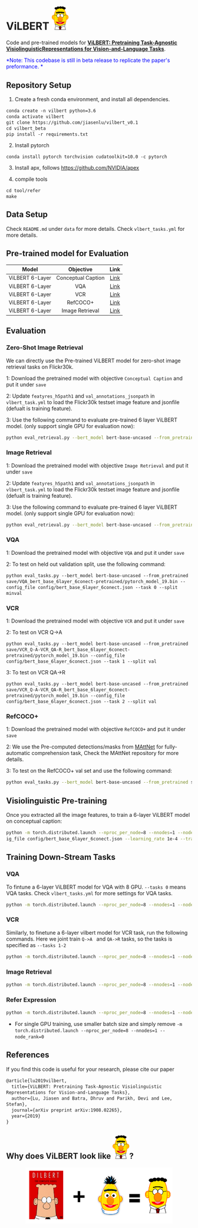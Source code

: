 # ViLBERT <img src="fig/vilbert_trim.png" width="45">

Code and pre-trained models for **[ViLBERT: Pretraining Task-Agnostic VisiolinguisticRepresentations for Vision-and-Language Tasks](https://arxiv.org/abs/1908.02265)**.

<span style="color:blue"> *Note: This codebase is still in beta release to replicate the paper's preformance. * </span>

## Repository Setup

1. Create a fresh conda environment, and install all dependencies.

```text
conda create -n vilbert python=3.6
conda activate vilbert
git clone https://github.com/jiasenlu/vilbert_v0.1
cd vilbert_beta
pip install -r requirements.txt
```

2. Install pytorch
```
conda install pytorch torchvision cudatoolkit=10.0 -c pytorch
```

3. Install apx, follows https://github.com/NVIDIA/apex

4. compile tools

```
cd tool/refer
make
```
## Data Setup

Check `README.md` under `data` for more details.  Check  `vlbert_tasks.yml` for more details. 


## Pre-trained model for Evaluation

| Model | Objective | Link |
|:-------:|:------:|:------:|
|ViLBERT 6-Layer| Conceptual Caption |[Link]()|
|ViLBERT 6-Layer| VQA |[Link]()|
|ViLBERT 6-Layer| VCR |[Link]()|
|ViLBERT 6-Layer| RefCOCO+ |[Link]()|
|ViLBERT 6-Layer| Image Retrieval |[Link]()|

## Evaluation

### Zero-Shot Image Retrieval

We can directly use the Pre-trained ViLBERT model for zero-shot image retrieval tasks on Flickr30k. 

1: Download the pretrained model with objective `Conceptual Caption` and put it under `save`

2: Update `featyres_h5path1` and `val_annotations_jsonpath` in  `vlbert_task.yml` to load the Flickr30k testset image feature and jsonfile (defualt is training feature). 

3: Use the following command to evaluate pre-trained 6 layer ViLBERT model. (only support single GPU for evaluation now):

```bash
python eval_retrieval.py --bert_model bert-base-uncased --from_pretrained save/bert_base_6_layer_6_connect/pytorch_model_9.bin --config_file config/bert_base_6layer_6conect.json --task 3 --split test --batch_size 1 --zero_shot
```

### Image Retrieval

1: Download the pretrained model with objective `Image Retrieval` and put it under `save`

2: Update `featyres_h5path1` and `val_annotations_jsonpath` in  `vlbert_task.yml` to load the Flickr30k testset image feature and jsonfile (defualt is training feature). 

3: Use the following command to evaluate pre-trained 6 layer ViLBERT model. (only support single GPU for evaluation now):

```bash
python eval_retrieval.py --bert_model bert-base-uncased --from_pretrained save/RetrievalFlickr30k_bert_base_6layer_6conect-pretrained/pytorch_model_19.bin --config_file config/bert_base_6layer_6conect.json --task 3 --split test --batch_size 1
```

### VQA

1: Download the pretrained model with objective `VQA` and put it under `save`

2: To test on held out validation split, use the following command: 

```
python eval_tasks.py --bert_model bert-base-uncased --from_pretrained save/VQA_bert_base_6layer_6conect-pretrained/pytorch_model_19.bin --config_file config/bert_base_6layer_6conect.json --task 0 --split minval
```

### VCR

1: Download the pretrained model with objective `VCR` and put it under `save`

2: To test on VCR Q->A

```
python eval_tasks.py --bert_model bert-base-uncased --from_pretrained save/VCR_Q-A-VCR_QA-R_bert_base_6layer_6conect-pretrained/pytorch_model_19.bin --config_file config/bert_base_6layer_6conect.json --task 1 --split val
```

3: To test on VCR QA->R

```
python eval_tasks.py --bert_model bert-base-uncased --from_pretrained save/VCR_Q-A-VCR_QA-R_bert_base_6layer_6conect-pretrained/pytorch_model_19.bin --config_file config/bert_base_6layer_6conect.json --task 2 --split val
```

### RefCOCO+

1: Download the pretrained model with objective `RefCOCO+` and put it under `save`

2: We use the Pre-computed detections/masks from [MAttNet](https://github.com/lichengunc/MAttNet) for fully-automatic comprehension task, Check the MAttNet repository for more details. 

3: To test on the RefCOCO+ val set and use the following command:

```bash
python eval_tasks.py --bert_model bert-base-uncased --from_pretrained save/refcoco+_bert_base_6layer_6conect-pretrained/pytorch_model_19.bin --config_file config/bert_base_6layer_6conect.json --task 4
```

## Visiolinguistic Pre-training

Once you extracted all the image features, to train a 6-layer ViLBERT model on conceptual caption:

```bash
python -m torch.distributed.launch --nproc_per_node=8 --nnodes=1 --node_rank=0 train_concap.py --from_pretrained bert-base-uncased --bert_model bert-base-uncased --conf
ig_file config/bert_base_6layer_6conect.json --learning_rate 1e-4 --train_batch_size 512 --save_name pretrained
```

## Training Down-Stream Tasks

### VQA 

To fintune a 6-layer ViLBERT model for VQA with 8 GPU. `--tasks 0` means VQA tasks. Check `vlbert_tasks.yml` for more settings for VQA tasks.  

```bash
python -m torch.distributed.launch --nproc_per_node=8 --nnodes=1 --node_rank=0 train_tasks.py --bert_model bert-base-uncased --from_pretrained save/bert_base_6_layer_6_connect_freeze_0/pytorch_model_8.bin  --config_file config/bert_base_6layer_6conect.json  --learning_rate 4e-5 --num_workers 16 --tasks 0 --save_name pretrained
```

### VCR

Similarly, to finetune a 6-layer vilbert model for VCR task, run the following commands. Here we joint train `Q->A ` and `QA->R` tasks, so the tasks is specified as `--tasks 1-2`

```bash
python -m torch.distributed.launch --nproc_per_node=8 --nnodes=1 --node_rank=0 train_tasks.py --bert_model bert-base-uncased --from_pretrained save/bert_base_6_layer_6_connect_freeze_0/pytorch_model_8.bin  --config_file config/bert_base_6layer_6conect.json  --learning_rate 2e-5 --num_workers 16 --tasks 1-2 --save_name pretrained
```

### Image Retrieval

```bash
python -m torch.distributed.launch --nproc_per_node=8 --nnodes=1 --node_rank=0 train_tasks.py --bert_model bert-base-uncased --from_pretrained save/bert_base_6_layer_6_connect_freeze_0/pytorch_model_8.bin  --config_file config/bert_base_6layer_6conect.json  --learning_rate 4e-5 --num_workers 9 --tasks 3 --save_name pretrained
```

### Refer Expression

```bash
python -m torch.distributed.launch --nproc_per_node=8 --nnodes=1 --node_rank=0 train_tasks.py --bert_model bert-base-uncased --from_pretrained save/bert_base_6_layer_6_connect_freeze_0/pytorch_model_8.bin  --config_file config/bert_base_6layer_6conect.json  --learning_rate 4e-5 --num_workers 16 --tasks 4 --save_name pretrained
```

- For single GPU training, use smaller batch size and simply remove ` -m torch.distributed.launch --nproc_per_node=8 --nnodes=1 --node_rank=0 ` 

## References

If you find this code is useful for your research, please cite our paper

```
@article{lu2019vilbert,
  title={ViLBERT: Pretraining Task-Agnostic Visiolinguistic Representations for Vision-and-Language Tasks},
  author={Lu, Jiasen and Batra, Dhruv and Parikh, Devi and Lee, Stefan},
  journal={arXiv preprint arXiv:1908.02265},
  year={2019}
}
```



## Why does ViLBERT look like <img src="fig/vilbert_trim.png" width="45">? 

<p align="center">
<img src="fig/vilbert.png" width="400" >
</p>